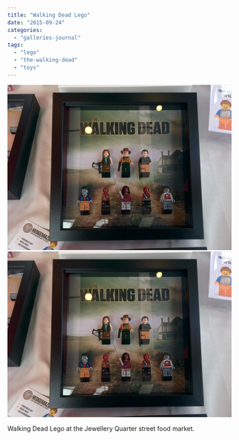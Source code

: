 ```yaml
---
title: "Walking Dead Lego"
date: "2015-09-24"
categories: 
  - "galleries-journal"
tags: 
  - "lego"
  - "the-walking-dead"
  - "toys"
---
```


[![](images/Walking-Dead-Lego-scaled-1.jpeg)](images/Walking-Dead-Lego-scaled-1.jpeg)
[![](images/Walking-Dead-Lego-scaled-1.jpeg)](images/Walking-Dead-Lego-scaled-1.jpeg)

Walking Dead Lego at the Jewellery Quarter street food market.

